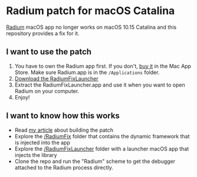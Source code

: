 # Radium patch for macOS Catalina

[Radium](http://catpigstudios.com/) macOS app no longer works on macOS 10.15 Catalina and this repository provides a fix for it.

## I want to use the patch

1. You have to own the Radium app first. If you don't, [buy it](https://apps.apple.com/us/app/radium-perfect-internet-radio/id597611879?mt=12) in the Mac App Store. Make sure Radium.app is in the `/Applications` folder.
2. [Download the RadiumFixLauncher](https://github.com/zvonicek/radium-fix-launcher/releases/download/1.0/RadiumFixLauncher.app.zip)
3. Extract the RadiumFixLauncher.app and use it when you want to open Radium on your computer.
4. Enjoy!

## I want to know how this works

- Read [my article](http://zvo.io/reverse-engineering-mac-app-to-fix-crash-on-catalina/) about building the patch
- Explore the [/RadiumFix](https://github.com/zvonicek/radium-fix-launcher/blob/master/RadiumFix/) folder that contains the dynamic framework that is injected into the app
- Explore the [/RadiumFixLauncher](https://github.com/zvonicek/radium-fix-launcher/tree/master/RadiumFixLauncher) folder with a launcher macOS app that injects the library
- Clone the repo and run the "Radium" scheme to get the debugger attached to the Radium process directly.

